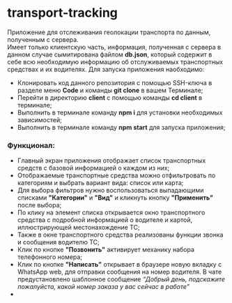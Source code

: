 # transport-tracking
Приложение для отслеживания геолокации транспорта по данным, полученным с сервера.
<br/>
Имеет только клиентскую часть, информация, полученная с сервера в данном случае сымитирована файлом <b>db.json</b>, который содержит в себе всю необходимую информацию об отслуживаемых транспортных средствах и их водителях.
Для запуска приложения наобходимо:
<ul>
  <li>Клонировать код данного репозитория с помощью SSH-ключа в разделе меню <b>Code</b> и команды <b>git clone</b> в вашем Терминале;</li>
  <li>Перейти в директорию <b>client</b> с помощью команды <b>cd client</b> в терминале;</li>
  <li>Выполнить в терминале команду <b>npm i</b> для установки необходимых зависимостей;</li>
  <li>Выполнить в терминале команду <b>npm start</b> для запуска приложения;</li>
</ul>

<h3>Функционал:</h3>
<ul>
  <li>Главный экран приложения отображает список транспортных средств с базовой информацией о каждом из них;</li>
  <li>Отображаемые транспортные средства можно отфильтровать по категориям и выбрать вариант вида: список или карта;</li>
  <li>Для выбора фильтров нужно воспользоваться выпадающими списками <b>"Категории"</b> и <b>"Вид"</b> и кликнуть кнопку <b>"Применить"</b> после выбора;</li>
  <li>По клику на элемент списка открывается окно транспортного средства с подробной информацией о водителе и картой, иллюстрирующей местонахождение ТС;</li>
  <li>Также в окне транспортного средства реализованы функции звонка и сообщения водителю ТС;</li>
  <li>Клик по кнопке <b>"Позвонить"</b> активирует механику набора телефонного номера;</li>
  <li>Клик по кнопке <b>"Написать"</b> открывает в браузере новую вкладку с WhatsApp web, для отправки сообщения на номер водителя. В чате предустановлено шаблонное сообщение <i>“Добрый день, подскажите пожалуйста, какой номер заказа у вас сейчас в работе”</i></li>
  <li></li>
</ul>
